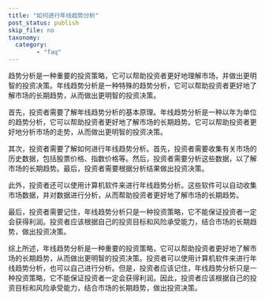 ```yaml
---
title: "如何进行年线趋势分析"
post_status: publish
skip_file: no
taxonomy:
  category:
        - "faq"
---
```


趋势分析是一种重要的投资策略，它可以帮助投资者更好地理解市场，并做出更明智的投资决策。年线趋势分析是一种特殊的趋势分析，它可以帮助投资者更好地了解市场的长期趋势，从而做出更明智的投资决策。

首先，投资者需要了解年线趋势分析的基本原理。年线趋势分析是一种以年为单位的趋势分析，它可以帮助投资者更好地了解市场的长期趋势。它可以帮助投资者更好地分析市场的走势，从而做出更明智的投资决策。

其次，投资者需要了解如何进行年线趋势分析。首先，投资者需要收集有关市场的历史数据，包括股票价格、指数价格等。然后，投资者需要分析这些数据，以了解市场的长期趋势。最后，投资者需要根据分析结果做出投资决策。

此外，投资者还可以使用计算机软件来进行年线趋势分析。这些软件可以自动收集市场数据，并对数据进行分析，从而帮助投资者更好地了解市场的长期趋势。

最后，投资者需要记住，年线趋势分析只是一种投资策略，它不能保证投资者一定会获得利润。投资者应该根据自己的投资目标和风险承受能力，结合市场的长期趋势，做出投资决策。

综上所述，年线趋势分析是一种重要的投资策略，它可以帮助投资者更好地了解市场的长期趋势，从而做出更明智的投资决策。投资者可以使用计算机软件来进行年线趋势分析，也可以自己进行分析。但是，投资者应该记住，年线趋势分析只是一种投资策略，它不能保证投资者一定会获得利润。因此，投资者应该根据自己的投资目标和风险承受能力，结合市场的长期趋势，做出投资决策。
